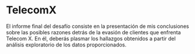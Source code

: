# TelecomX
El informe final del desafío consiste en la presentación de mis conclusiones sobre las posibles razones detrás de la evasión de clientes que enfrenta Telecom X. En él, deberás plasmar los hallazgos obtenidos a partir del análisis exploratorio de los datos proporcionados.
